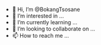 - 👋 Hi, I’m @BokangTsosane
- 👀 I’m interested in ...
- 🌱 I’m currently learning ...
- 💞️ I’m looking to collaborate on ...
- 📫 How to reach me ...

<!---
BokangTsosane/BokangTsosane is a ✨ special ✨ repository because its `README.md` (this file) appears on your GitHub profile.
You can click the Preview link to take a look at your changes.
--->

